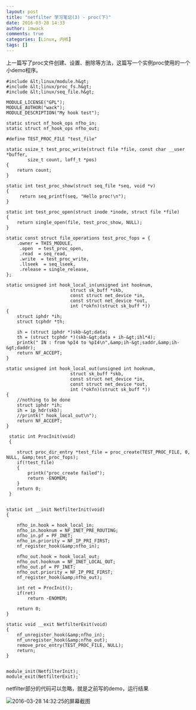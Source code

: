 ```yaml
---
layout: post
title: "netfilter 学习笔记(3) - proc(下)"
date: 2016-03-28 14:33
author: imwack
comments: true
categories: [Linux, 内核]
tags: []
---
```

上一篇写了proc文件创建、设置、删除等方法，这篇写一个实例proc使用的一个小demo程序。

	#include &lt;linux/module.h&gt;
    #include &lt;linux/proc_fs.h&gt;
    #include &lt;linux/seq_file.h&gt;
    
    MODULE_LICENSE("GPL");
    MODULE_AUTHOR("wack");
    MODULE_DESCRIPTION("My hook test");
    
    static struct nf_hook_ops nfho_in;
    static struct nf_hook_ops nfho_out;
    
    #define TEST_PROC_FILE "test_file"
    
    static ssize_t test_proc_write(struct file *file, const char __user *buffer,
            size_t count, loff_t *pos)
    {
        return count;
    }
    
    static int test_proc_show(struct seq_file *seq, void *v)
    {
         return seq_printf(seq, "Hello proc!\n");
    }
    
    static int test_proc_open(struct inode *inode, struct file *file)
    {
        return single_open(file, test_proc_show, NULL);
    }
    
    static const struct file_operations test_proc_fops = {
        .owner = THIS_MODULE,
         .open  = test_proc_open,
         .read  = seq_read,
         .write  = test_proc_write,
         .llseek  = seq_lseek,
         .release = single_release,
    };
    
    static unsigned int hook_local_in(unsigned int hooknum,
                            struct sk_buff *skb,
                            const struct net_device *in,
                            const struct net_device *out,
                            int (*okfn)(struct sk_buff *))
    {
        struct iphdr *ih;
        struct tcphdr *th;
    
        ih = (struct iphdr *)skb-&gt;data;
        th = (struct tcphdr *)(skb-&gt;data + ih-&gt;ihl*4);
        printk(" IN : from %pI4 to %pI4\n",&amp;ih-&gt;saddr,&amp;ih-&gt;daddr);
        return NF_ACCEPT;
    }
    
    static unsigned int hook_local_out(unsigned int hooknum,
                            struct sk_buff *skb,
                            const struct net_device *in,
                            const struct net_device *out,
                            int (*okfn)(struct sk_buff *))
    {
        //nothing to be done
        struct iphdr *ih;
        ih = ip_hdr(skb);  
        //printk(" hook_local_out\n");
        return NF_ACCEPT;
    }
    
     static int ProcInit(void)
     {
    
        struct proc_dir_entry *test_file = proc_create(TEST_PROC_FILE, 0, NULL, &amp;test_proc_fops);
        if(!test_file)
        {
            printk("proc_create failed");
            return -ENOMEM;
        }
        return 0;
     }
     
    
    static int __init NetfilterInit(void)    
    {
        
        nfho_in.hook = hook_local_in;
        nfho_in.hooknum = NF_INET_PRE_ROUTING;
        nfho_in.pf = PF_INET;
        nfho_in.priority = NF_IP_PRI_FIRST;
        nf_register_hook(&amp;nfho_in);
    
        nfho_out.hook = hook_local_out;
        nfho_out.hooknum = NF_INET_LOCAL_OUT;
        nfho_out.pf = PF_INET;
        nfho_out.priority = NF_IP_PRI_FIRST;
        nf_register_hook(&amp;nfho_out);
    
        int ret = ProcInit();
        if(ret)
            return -ENOMEM;
            
        return 0;
    }
    
    static void __exit NetfilterExit(void)
    {
        nf_unregister_hook(&amp;nfho_in);
        nf_unregister_hook(&amp;nfho_out);
        remove_proc_entry(TEST_PROC_FILE, NULL);
        return;
    }
    
    
    module_init(NetfilterInit);
    module_exit(NetfilterExit);`

netfilter部分的代码可以忽略，就是之前写的demo，运行结果

![2016-03-28 14:32:25的屏幕截图](http://45.78.50.155/wack/wp-content/uploads/2016/03/2016-03-28-143225的屏幕截图.png)

&nbsp;
